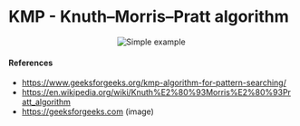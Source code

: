 # KMP - Knuth–Morris–Pratt algorithm

<div align="center">
  
  <img src="https://media.geeksforgeeks.org/wp-content/cdn-uploads/Pattern-Searching-2-1.png" alt="Simple example" >
</div
  
<hr />



#### References

- https://www.geeksforgeeks.org/kmp-algorithm-for-pattern-searching/
- https://en.wikipedia.org/wiki/Knuth%E2%80%93Morris%E2%80%93Pratt_algorithm
- https://geeksforgeeks.com (image)
